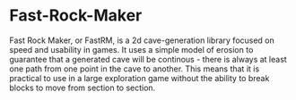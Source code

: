 # Fast-Rock-Maker

Fast Rock Maker, or FastRM, is a 2d cave-generation library focused on speed and usability in games.
It uses a simple model of erosion to guarantee that a generated cave will be continous - there is always at least one path from one point in the cave to another.
This means that it is practical to use in a large exploration game without the ability to break blocks to move from section to section.
